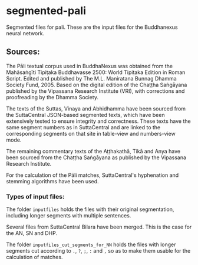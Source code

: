 # segmented-pali
Segmented files for pali. These are the input files for the Buddhanexus neural network.

## Sources:

The Pāli textual corpus used in BuddhaNexus was obtained from the Mahāsaṅgīti Tipiṭaka Buddhavasse 2500: World Tipiṭaka Edition in Roman Script. Edited and published by The M.L. Maniratana Bunnag Dhamma Society Fund, 2005. Based on the digital edition of the Chaṭṭha Saṅgāyana published by the Vipassana Research Institute (VRI), with corrections and proofreading by the Dhamma Society.

The texts of the Suttas, Vinaya and Abhidhamma have been sourced from the SuttaCentral JSON-based segmented texts, which have been extensively tested to ensure integrity and correctness. These texts have the same segment numbers as in SuttaCentral and are linked to the corresponding segments on that site in table-view and numbers-view mode.

The remaining commentary texts of the Aṭṭhakathā, Tikā and Anya have been sourced from the Chaṭṭha Saṅgāyana as published by the Vipassana Research Institute.

For the calculation of the Pāli matches, SuttaCentral's hyphenation and stemming algorithms have been used.

### Types of input files:

The folder `inputfiles` holds the files with their original segmentation, including longer segments with multiple sentences.

Several files from SuttaCentral Bilara have been merged. This is the case for the AN, SN and DHP.

The folder `inputfiles_cut_segments_for_NN` holds the files with longer segments cut according to `.`, `?`, `;`, `:` and `,` so as to make them usable for the calculation of matches.




